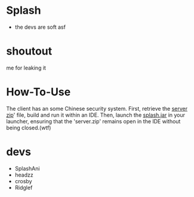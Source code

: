 # Splash
- the devs are soft asf
# shoutout
me for leaking it
# How-To-Use
The client has an some Chinese security system. First, retrieve the [server zip](https://github.com/master7720/SplashClient/tree/main/splash-server-master)' file, build and run it within an IDE. Then, launch the [splash.jar](https://github.com/master7720/SplashClient/tree/main/splash-server-master) in your launcher, ensuring that the 'server.zip' remains open in the IDE without being closed.(wtf)
# devs
- SplashAni
- headzz
- crosby
- Ridglef
